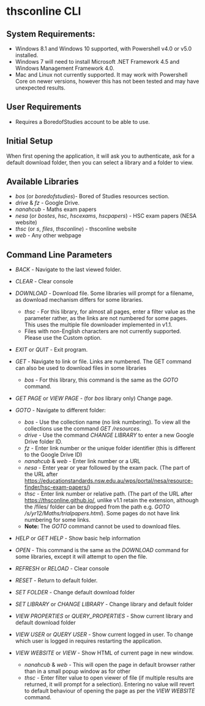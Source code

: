 # thsconline CLI

## System Requirements:
* Windows 8.1 and Windows 10 supported, with Powershell v4.0 or v5.0 installed.
* Windows 7 will need to install Microsoft .NET Framework 4.5 and Windows Management Framework 4.0.
* Mac and Linux not currently supported. It may work with Powershell Core on newer versions, however this has not been tested and may have unexpected results.

## User Requirements
* Requires a BoredofStudies account to be able to use.

## Initial Setup
When first opening the application, it will ask you to authenticate, ask for a default download folder, then you can select a library and a folder to view.

## Available Libraries
* _bos_ (or _boredofstudies_)- Bored of Studies resources section.
* _drive_ & _fz_ - Google Drive. 
* _nanahcub_ - Maths exam papers
* _nesa_ (or _bostes_, _hsc_, _hscexams_, _hscpapers_) - HSC exam papers (NESA website)
* _thsc_ (or _s_, _files_, _thsconline_) - thsconline website 
* _web_ - Any other webpage

## Command Line Parameters
* _BACK_ - Navigate to the last viewed folder.


* _CLEAR_ - Clear console
* _DOWNLOAD_ - Download file. Some libraries will prompt for a filename, as download mechanism differs for some libraries.
    * _thsc_ - For this library, for almost all pages, enter a filter value as the parameter rather, as the links are not numbered for some pages. This uses the multiple file downloader implemented in v1.1.
    * Files with non-English characters are not currently supported. Please use the Custom option.
    
* _EXIT_ or _QUIT_ - Exit program.
* _GET_ - Navigate to link or file. Links are numbered. The GET command can also be used to download files in some libraries
    * _bos_ - For this library, this command is the same as the _GOTO_ command.
* _GET PAGE_ or _VIEW PAGE_ - (for _bos_ library only) Change page.
    
* _GOTO_ - Navigate to different folder:
    * _bos_ - Use the collection name (no link numbering). To view all the collections use the command _GET /resources_.
    * _drive_ - Use the command _CHANGE LIBRARY_ to enter a new Google Drive folder ID.
    * _fz_ - Enter link number or the unique folder identifier (this is different to the Google Drive ID)
    * _nanahcub_ & _web_ - Enter link number or a URL
    * _nesa_ - Enter year or year followed by the exam pack. (The part of the URL after https://educationstandards.nsw.edu.au/wps/portal/nesa/resource-finder/hsc-exam-papers/)
    * _thsc_ - Enter link number or relative path. (The part of the URL after https://thsconline.github.io/, unlike v1.1 retain the extension, although the /files/ folder can be dropped from the path e.g. _GOTO /s/yr12/Maths/trialpapers.html_). Some pages do not have link numbering for some links.
    * **Note:** The _GOTO_ command cannot be used to download files.
* _HELP_ or _GET HELP_ - Show basic help information
* _OPEN_ - This command is the same as the _DOWNLOAD_ command for some libraries, except it will attempt to open the file.


* _REFRESH_ or _RELOAD_ - Clear console
* _RESET_ - Return to default folder. 

* _SET FOLDER_ - Change default download folder
* _SET LIBRARY_ or _CHANGE LIBRARY_ - Change library and default folder

* _VIEW PROPERTIES_ or _QUERY_PROPERTIES_ - Show current library and default download folder 
* _VIEW USER_ or _QUERY USER_ - Show current logged in user. To change which user is logged in requires restarting the application.
* _VIEW WEBSITE_ or _VIEW_ - Show HTML of current page in new window. 
    * _nanahcub_ & _web_ - This will open the page in default browser rather than in a small popup window as for other
    * _thsc_ - Enter filter value to open viewer of file (if multiple results are returned, it will prompt for a selection). Entering no value will revert to default behaviour of opening the page as per the _VIEW WEBSITE_ command.
